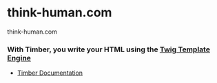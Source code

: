 think-human.com
===============
think-human.com

### With Timber, you write your HTML using the [Twig Template Engine](http://twig.sensiolabs.org/) 

* [Timber Documentation](https://github.com/jarednova/timber/wiki/)